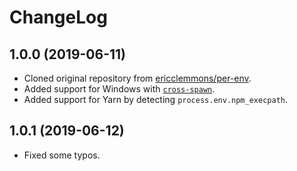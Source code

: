 # ChangeLog

## 1.0.0 (2019-06-11)

- Cloned original repository from [ericclemmons/per-env](https://github.com/ericclemmons/per-env).
- Added support for Windows with [`cross-spawn`](https://www.npmjs.com/package/cross-spawn).
- Added support for Yarn by detecting `process.env.npm_execpath`.

## 1.0.1 (2019-06-12)

- Fixed some typos.
